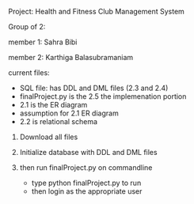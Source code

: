 
Project: Health and Fitness Club Management System

Group of 2: 

member 1: Sahra Bibi

member 2: Karthiga Balasubramaniam

current files: 
- SQL file: has DDL and DML files (2.3 and 2.4)
- finalProject.py is the 2.5 the implemenation portion
- 2.1 is the ER diagram
- assumption for 2.1 ER diagram
- 2.2 is relational schema

1. Download all files

2. Initialize database with DDL and DML files

3. then run finalProject.py on commandline
   - type python finalProject.py to run
   - then login as the appropriate user
   
